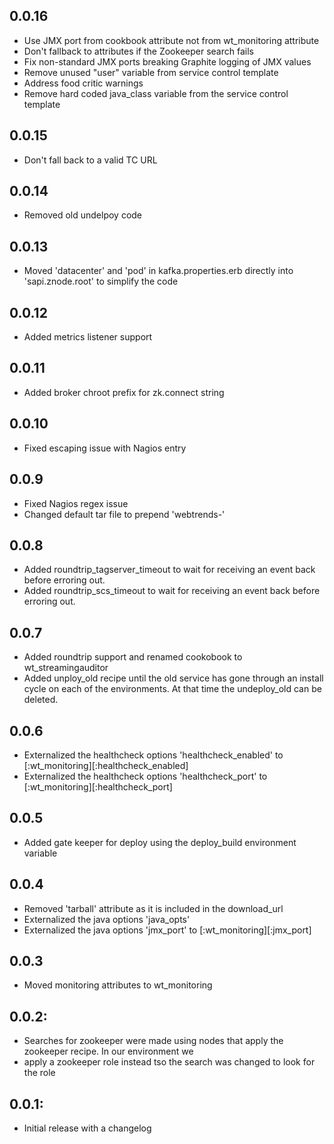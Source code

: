 ## 0.0.16
* Use JMX port from cookbook attribute not from wt_monitoring attribute
* Don't fallback to attributes if the Zookeeper search fails
* Fix non-standard JMX ports breaking Graphite logging of JMX values
* Remove unused "user" variable from service control template
* Address food critic warnings
* Remove hard coded java_class variable from the service control template

## 0.0.15
* Don't fall back to a valid TC URL

## 0.0.14
* Removed old undelpoy code

## 0.0.13
* Moved 'datacenter' and 'pod' in kafka.properties.erb directly into 'sapi.znode.root' to simplify the code

## 0.0.12
* Added metrics listener support

## 0.0.11
* Added broker chroot prefix for zk.connect string

## 0.0.10
* Fixed escaping issue with Nagios entry

## 0.0.9
* Fixed Nagios regex issue
* Changed default tar file to prepend 'webtrends-'

## 0.0.8
* Added roundtrip_tagserver_timeout to wait for receiving an event back before erroring out.
* Added roundtrip_scs_timeout to wait for receiving an event back before erroring out.

## 0.0.7
* Added roundtrip support and renamed cookobook to wt_streamingauditor
* Added unploy_old recipe until the old service has gone through an install cycle on each of the environments. At that time the undeploy_old can be deleted.

## 0.0.6
* Externalized the healthcheck options 'healthcheck_enabled' to [:wt_monitoring][:healthcheck_enabled]
* Externalized the healthcheck options 'healthcheck_port' to [:wt_monitoring][:healthcheck_port]

## 0.0.5
* Added gate keeper for deploy using the deploy_build environment variable

## 0.0.4
* Removed 'tarball' attribute as it is included in the download_url
* Externalized the java options 'java_opts'
* Externalized the java options 'jmx_port' to [:wt_monitoring][:jmx_port]

## 0.0.3
* Moved monitoring attributes to wt_monitoring

## 0.0.2:
* Searches for zookeeper were made using nodes that apply the zookeeper recipe. In our environment we
* apply a zookeeper role instead tso the search was changed to look for the role

## 0.0.1:
* Initial release with a changelog